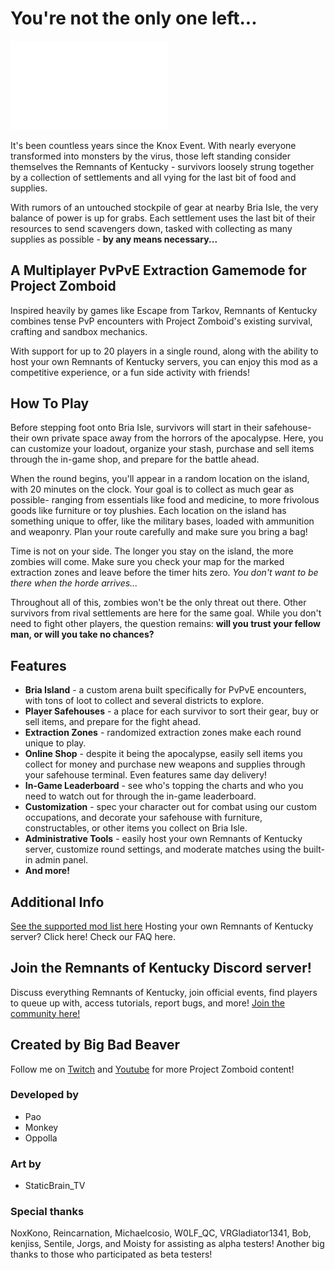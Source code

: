 
# You're not the only one left...

<img src="/dev/photoshop_files/ROK_logo_v1_white.png" width=50% height=50%>

It's been countless years since the Knox Event. With nearly everyone transformed into monsters by the virus, those left standing consider themselves the Remnants of Kentucky - survivors loosely strung together by a collection of settlements and all vying for the last bit of food and supplies.

With rumors of an untouched stockpile of gear at nearby Bria Isle, the very balance of power is up for grabs. Each settlement uses the last bit of their resources to send scavengers down, tasked with collecting as many supplies as possible - **by any means necessary...**

## A Multiplayer PvPvE Extraction Gamemode for Project Zomboid

Inspired heavily by games like Escape from Tarkov, Remnants of Kentucky combines tense PvP encounters with Project Zomboid's existing survival, crafting and sandbox mechanics.

With support for up to 20 players in a single round, along with the ability to host your own Remnants of Kentucky servers, you can enjoy this mod as a competitive experience, or a fun side activity with friends!

## How To Play

Before stepping foot onto Bria Isle, survivors will start in their safehouse- their own private space away from the horrors of the apocalypse. Here, you can customize your loadout, organize your stash, purchase and sell items through the in-game shop, and prepare for the battle ahead.

When the round begins, you'll appear in a random location on the island, with 20 minutes on the clock. Your goal is to collect as much gear as possible- ranging from essentials like food and medicine, to more frivolous goods like furniture or toy plushies. Each location on the island has something unique to offer, like the military bases, loaded with ammunition and weaponry. Plan your route carefully and make sure you bring a bag!

Time is not on your side. The longer you stay on the island, the more zombies will come. Make sure you check your map for the marked extraction zones and leave before the timer hits zero. *You don't want to be there when the horde arrives...*

Throughout all of this, zombies won't be the only threat out there. Other survivors from rival settlements are here for the same goal. While you don't need to fight other players, the question remains: **will you trust your fellow man, or will you take no chances?**

## Features

- **Bria Island** - a custom arena built specifically for PvPvE encounters, with tons of loot to collect and several districts to explore.
- **Player Safehouses** - a place for each survivor to sort their gear, buy or sell items, and prepare for the fight ahead.
- **Extraction Zones** - randomized extraction zones make each round unique to play.
- **Online Shop** - despite it being the apocalypse, easily sell items you collect for money and purchase new weapons and supplies through your safehouse terminal. Even features same day delivery!
- **In-Game Leaderboard** - see who's topping the charts and who you need to watch out for through the in-game leaderboard.
- **Customization** - spec your character out for combat using our custom occupations, and decorate your safehouse with furniture, constructables, or other items you collect on Bria Isle.
- **Administrative Tools** - easily host your own Remnants of Kentucky server, customize round settings, and moderate matches using the built-in admin panel.
- **And more!**

## Additional Info

[See the supported mod list here](https://steamcommunity.com/sharedfiles/filedetails/?id=3167094901)
Hosting your own Remnants of Kentucky server? Click here!
Check our FAQ here.

## Join the Remnants of Kentucky Discord server!

Discuss everything Remnants of Kentucky, join official events, find players to queue up with, access tutorials, report bugs, and more! [Join the community here!](https://discord.gg/Xc9KVkhCdd)

## Created by Big Bad Beaver

Follow me on [Twitch](twitch.tv/bigbadbeaver) and [Youtube](youtube.com/@biggestbaddestbeaver) for more Project Zomboid content!

### Developed by

- Pao
- Monkey
- Oppolla

### Art by

- StaticBrain_TV

### Special thanks

NoxKono, Reincarnation, Michaelcosio, W0LF_QC, VRGladiator1341, Bob, kenjiss, Sentile, Jorgs, and Moisty for assisting as alpha testers!
Another big thanks to those who participated as beta testers!
